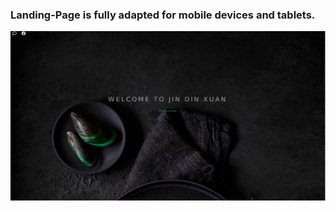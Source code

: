### Landing-Page is fully adapted for mobile devices and tablets.


<img src="https://github.com/melvin-rulit/Landing-Page/blob/master/images/scrinshot.png" width="1250">
